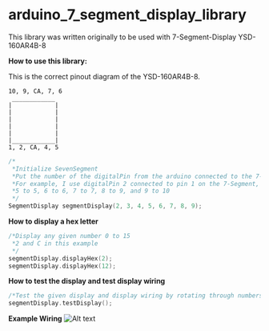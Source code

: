 # arduino_7_segment_display_library
This library was written originally to be used with 7-Segment-Display YSD-160AR4B-8


**How to use this library:**

This is the correct pinout diagram of the YSD-160AR4B-8.

```
10, 9, CA, 7, 6
 ____________
|            |
|            |
|            |
|            |
|            |
|____________|
1, 2, CA, 4, 5
```
```C
/*
 *Initialize SevenSegment
 *Put the number of the digitalPin from the arduino connected to the 7-Segment in order
 *For example, I use digitalPin 2 connected to pin 1 on the 7-Segment, digitalPin 3 to pin2, 4 to 4
 *5 to 5, 6 to 6, 7 to 7, 8 to 9, and 9 to 10
 */
SegmentDisplay segmentDisplay(2, 3, 4, 5, 6, 7, 8, 9);
```

**How to display a hex letter**
```C
/*Display any given number 0 to 15
 *2 and C in this example
 */
segmentDisplay.displayHex(2);
segmentDisplay.displayHex(12);
```

**How to test the display and test display wiring**
```C
/*Test the given display and display wiring by rotating through numbers 0 - 9*/
segmentDisplay.testDisplay();
```

**Example Wiring**
![Alt text](http://s28.postimg.org/3ykbyq331/IMG_0550.jpg "Example Wiring")

